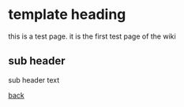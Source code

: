 <!--
author: gbmor
title: Example Page
description: Example page for the wiki
-->

# template heading

this is a test page. it is the first test page of the wiki

## sub header

sub header text

[back](/)
